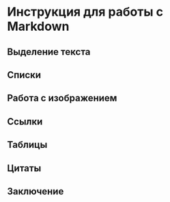 # Инструкция для работы с Markdown

## Выделение текста

## Списки

## Работа с изображением

## Ссылки

## Таблицы

## Цитаты

## Заключение 
